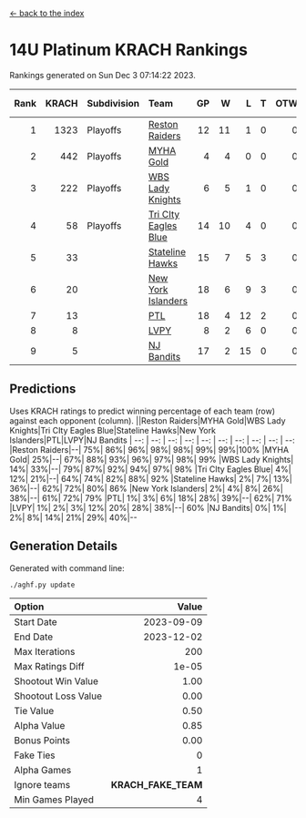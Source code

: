 [<- back to the index](readme.md)
# 14U Platinum KRACH Rankings
Rankings generated on Sun Dec  3 07:14:22 2023.

Rank|KRACH|Subdivision|Team|GP|W|L|T|OTW|OTL|SoS|Exp Wins|Win Diff
---:|---:|:---|:---|---:|---:|---:|---:|---:|---:|---:|---:|---:
1|1323|Playoffs|[Reston Raiders](https://gamesheetstats.com/seasons/3663/teams/140829/schedule)|12|11|1|0|0|0|610|11.8|-0.0
2|442|Playoffs|[MYHA Gold](https://gamesheetstats.com/seasons/3663/teams/140824/schedule)|4|4|0|0|0|0|14|4.9|0.0
3|222|Playoffs|[WBS Lady Knights](https://gamesheetstats.com/seasons/3663/teams/140825/schedule)|6|5|1|0|0|0|199|5.8|-0.0
4|58|Playoffs|[Tri CIty Eagles Blue](https://gamesheetstats.com/seasons/3663/teams/140831/schedule)|14|10|4|0|0|0|125|10.9|0.0
5|33||[Stateline Hawks](https://gamesheetstats.com/seasons/3663/teams/140830/schedule)|15|7|5|3|0|0|206|9.4|0.0
6|20||[New York Islanders](https://gamesheetstats.com/seasons/3663/teams/140832/schedule)|18|6|9|3|0|0|136|8.4|0.0
7|13||[PTL](https://gamesheetstats.com/seasons/3663/teams/140827/schedule)|18|4|12|2|0|0|312|5.9|0.0
8|8||[LVPY](https://gamesheetstats.com/seasons/3663/teams/140820/schedule)|8|2|6|0|0|0|166|2.9|0.0
9|5||[NJ Bandits](https://gamesheetstats.com/seasons/3663/teams/140828/schedule)|17|2|15|0|0|0|168|2.9|0.0

## Predictions
Uses KRACH ratings to predict winning percentage of each team (row) against each opponent (column).
||Reston Raiders|MYHA Gold|WBS Lady Knights|Tri CIty Eagles Blue|Stateline Hawks|New York Islanders|PTL|LVPY|NJ Bandits
| --: | --: | --: | --: | --: | --: | --: | --: | --: | --: 
|Reston Raiders|--| 75%| 86%| 96%| 98%| 98%| 99%| 99%|100%
|MYHA Gold| 25%|--| 67%| 88%| 93%| 96%| 97%| 98%| 99%
|WBS Lady Knights| 14%| 33%|--| 79%| 87%| 92%| 94%| 97%| 98%
|Tri CIty Eagles Blue|  4%| 12%| 21%|--| 64%| 74%| 82%| 88%| 92%
|Stateline Hawks|  2%|  7%| 13%| 36%|--| 62%| 72%| 80%| 86%
|New York Islanders|  2%|  4%|  8%| 26%| 38%|--| 61%| 72%| 79%
|PTL|  1%|  3%|  6%| 18%| 28%| 39%|--| 62%| 71%
|LVPY|  1%|  2%|  3%| 12%| 20%| 28%| 38%|--| 60%
|NJ Bandits|  0%|  1%|  2%|  8%| 14%| 21%| 29%| 40%|--

## Generation Details

Generated with command line:
```
./aghf.py update
```

| Option | Value |
| :----- | ----: |
| Start Date | 2023-09-09 |
| End Date | 2023-12-02 |
| Max Iterations | 200 |
| Max Ratings Diff | 1e-05 |
| Shootout Win Value | 1.00 |
| Shootout Loss Value | 0.00 |
| Tie Value | 0.50 |
| Alpha Value | 0.85 |
| Bonus Points | 0.00 |
| Fake Ties | 0 |
| Alpha Games | 1 |
| Ignore teams | __KRACH_FAKE_TEAM__ |
| Min Games Played | 4 |

